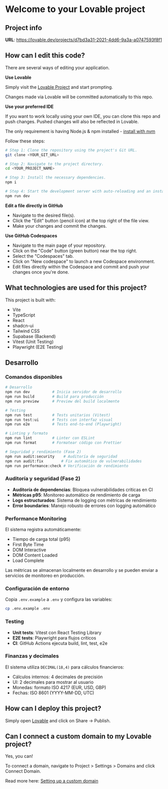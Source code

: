 # Welcome to your Lovable project

## Project info

**URL**: https://lovable.dev/projects/d7bd3a31-2021-4dd6-9a3a-a0747593f8f1

## How can I edit this code?

There are several ways of editing your application.

**Use Lovable**

Simply visit the [Lovable Project](https://lovable.dev/projects/d7bd3a31-2021-4dd6-9a3a-a0747593f8f1) and start prompting.

Changes made via Lovable will be committed automatically to this repo.

**Use your preferred IDE**

If you want to work locally using your own IDE, you can clone this repo and push changes. Pushed changes will also be reflected in Lovable.

The only requirement is having Node.js & npm installed - [install with nvm](https://github.com/nvm-sh/nvm#installing-and-updating)

Follow these steps:

```sh
# Step 1: Clone the repository using the project's Git URL.
git clone <YOUR_GIT_URL>

# Step 2: Navigate to the project directory.
cd <YOUR_PROJECT_NAME>

# Step 3: Install the necessary dependencies.
npm i

# Step 4: Start the development server with auto-reloading and an instant preview.
npm run dev
```

**Edit a file directly in GitHub**

- Navigate to the desired file(s).
- Click the "Edit" button (pencil icon) at the top right of the file view.
- Make your changes and commit the changes.

**Use GitHub Codespaces**

- Navigate to the main page of your repository.
- Click on the "Code" button (green button) near the top right.
- Select the "Codespaces" tab.
- Click on "New codespace" to launch a new Codespace environment.
- Edit files directly within the Codespace and commit and push your changes once you're done.

## What technologies are used for this project?

This project is built with:

- Vite
- TypeScript
- React
- shadcn-ui
- Tailwind CSS
- Supabase (Backend)
- Vitest (Unit Testing)
- Playwright (E2E Testing)

## Desarrollo

### Comandos disponibles

```bash
# Desarrollo
npm run dev          # Inicia servidor de desarrollo
npm run build        # Build para producción
npm run preview      # Preview del build localmente

# Testing
npm run test         # Tests unitarios (Vitest)
npm run test:ui      # Tests con interfaz visual
npm run e2e          # Tests end-to-end (Playwright)

# Linting y formato
npm run lint         # Linter con ESLint
npm run format       # Formatear código con Prettier

# Seguridad y rendimiento (Fase 2)
npm run audit:security    # Auditoría de seguridad
npm run audit:fix        # Fix automático de vulnerabilidades
npm run performance:check # Verificación de rendimiento
```

### Auditoría y seguridad (Fase 2)

- **Auditoría de dependencias**: Bloquea vulnerabilidades críticas en CI
- **Métricas p95**: Monitoreo automático de rendimiento de carga
- **Logs estructurados**: Sistema de logging con métricas de rendimiento
- **Error boundaries**: Manejo robusto de errores con logging automático

### Performance Monitoring

El sistema registra automáticamente:
- Tiempo de carga total (p95)
- First Byte Time
- DOM Interactive
- DOM Content Loaded
- Load Complete

Las métricas se almacenan localmente en desarrollo y se pueden enviar a servicios de monitoreo en producción.

### Configuración de entorno

Copia `.env.example` a `.env` y configura las variables:

```bash
cp .env.example .env
```

### Testing

- **Unit tests**: Vitest con React Testing Library
- **E2E tests**: Playwright para flujos críticos
- **CI**: GitHub Actions ejecuta build, lint, test, e2e

### Finanzas y decimales

El sistema utiliza `DECIMAL(18,4)` para cálculos financieros:
- Cálculos internos: 4 decimales de precisión
- UI: 2 decimales para mostrar al usuario
- Monedas: formato ISO 4217 (EUR, USD, GBP)
- Fechas: ISO 8601 (YYYY-MM-DD, UTC)

## How can I deploy this project?

Simply open [Lovable](https://lovable.dev/projects/d7bd3a31-2021-4dd6-9a3a-a0747593f8f1) and click on Share -> Publish.

## Can I connect a custom domain to my Lovable project?

Yes, you can!

To connect a domain, navigate to Project > Settings > Domains and click Connect Domain.

Read more here: [Setting up a custom domain](https://docs.lovable.dev/tips-tricks/custom-domain#step-by-step-guide)
